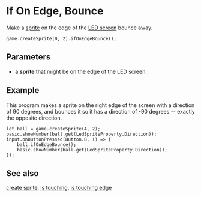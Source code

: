 # If On Edge, Bounce

Make a [sprite](/reference/game/create-sprite) on the edge of the
[LED screen](/device/screen) bounce away.

```sig
game.createSprite(0, 2).ifOnEdgeBounce();
```

## Parameters

* a **sprite** that might be on the edge of the LED screen.

## Example

This program makes a sprite on the right edge of the screen with a
direction of 90 degrees, and bounces it so it has a direction of -90
degrees -- exactly the opposite direction.

```blocks
let ball = game.createSprite(4, 2);
basic.showNumber(ball.get(LedSpriteProperty.Direction));
input.onButtonPressed(Button.B, () => {
    ball.ifOnEdgeBounce();
    basic.showNumber(ball.get(LedSpriteProperty.Direction));
});
```

## See also

[create sprite](/reference/game/create-sprite),
[is touching](/reference/game/is-touching),
[is touching edge](/reference/game/is-touching-edge)
